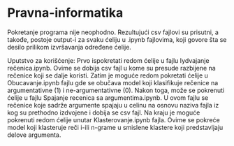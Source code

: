 # Pravna-informatika
Pokretanje programa nije neophodno. Rezultujući csv fajlovi su prisutni, a takođe, postoje output-i za svaku ćeliju u .ipynb fajlovima, koji govore šta se desilo prilikom izvršavanja određene ćelije.

Uputstvo za korišćenje:
Prvo ispokretati redom ćelije u fajlu Iydvajanje rečenica.ipynb. Ovime se dobija csv fajl u kome su presude razbijene na rečenice koji se dalje koristi.
Zatim je moguće redom pokretati ćelije u Obucavanje.ipynb fajlu gde se obučava model koji klasifikuje rečenice na argumentativne (1) i ne-argumentativne (0).
Nakon toga, može se pokrenuti ćelije u fajlu Spajanje recenica sa argumentima.ipynb. U ovom fajlu se rečenice koje sadrže argumente spajaju u celinu na osnovu naziva fajla iz kog su prethodno izdvojene i dobija se csv fajl.
Na kraju je moguće pokrenuti redom ćelije unutar Klasterovanje.ipynb fajla. Ovime se pokreće model koji klasteruje reči i-ili n-grame u smislene klastere koji predstavljaju delove argumenta.
